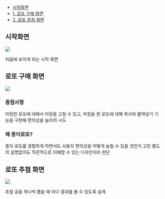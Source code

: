 - <a href="#fun0">시작화면
- <a href="#fun1">1.&nbsp;로또 구매 화면</a>
- <a href="#fun2">2.&nbsp;로또 추첨 화면</a>

## <a name="fun0">시작화면

<img src="https://github.com/0gon/Lotto3/assets/134483516/7eb124aa-1ab8-44a5-ae16-ded62537c4cd"/>

처음에 보이게 되는 시작 화면


## <a name="fun1">로또 구매 화면

<img src="https://github.com/0gon/Lotto3/assets/134483516/a44e6ed5-2385-4af3-b3fa-011bb24cb7f3"/>

### 중점사항

마킹한 로또에 대해서 마킹을 고칠 수 있고, 마킹을 한 로또에 대해 복사와 붙여넣기 기능을 구현해 편의성을 늘리려 시도

### 왜 종이로또?

종이 로또를 경험하게 하면서도 사용자 편의성을 어떻게 늘릴 수 있을 것인가 고민
별도의 설명없이도 직관적으로 이해할 수 있는 디자인이라 판단

## <a name="fun2">로또 추첨 화면</a>

<img src="https://github.com/0gon/Lotto3/assets/134483516/4cf268ea-820f-4b14-9606-f257715ce253"/>

추첨 공을 하나씩 뽑을 때 마다 결과를 볼 수 있도록 설계
